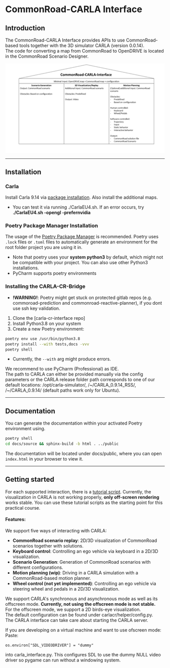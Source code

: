# CommonRoad-CARLA Interface
## Introduction
The CommonRoad-CARLA Interface provides APIs to use CommonRoad-based tools together with the 3D simulator CARLA 
(version 0.0.14).   
The code for converting a map from CommonRoad to OpenDRIVE is located in the CommonRoad Scenario Designer.

![Use Cases](docs/use_cases/use_cases.png)

***
## Installation
### Carla
Install Carla 9.14 via [package installation](https://carla.readthedocs.io/en/latest/start_quickstart/#b-package-installation).
Also install the additional maps. 
- You can test it via running ./CarlaEU4.sh. If an error occurs, try **./CarlaEU4.sh -opengl -prefernvidia**

### Poetry Package Manager Installation
The usage of the [Poetry Package Manager](https://python-poetry.org/) is recommended. Poetry uses `.lock` files or `.toml` files to automatically generate an environment for the root folder project you are using it in. 
- Note that poetry uses your **system python3** by default, which might not be compatible with your project. You can also use other Python3 installations.
- PyCharm supports poetry environments


### Installing the CARLA-CR-Bridge
- **!WARNING!**: Poetry might get stuck on protected gitlab repos (e.g. commoroad-prediction and commonroad-reactive-planner), if you dont use ssh key validation.
1. Clone the [carla-cr-interface repo]
2. Install Python3.8 on your system
3. Create a new Poetry environment:
```bash
poetry env use /usr/bin/python3.8
poetry install --with tests,docs -vvv
poetry shell
```

- Currently, the  `--with` arg might produce errors.

We recommend to use PyCharm (Professional) as IDE.  
The path to CARLA can either be provided manually via the config parameters or the CARLA release folder path corresponds 
to one of our default locations: /opt/carla-simulator/, /~/CARLA_0.9.14_RSS/, /~/CARLA_0.9.14/ (default paths work only 
for Ubuntu).



***
## Documentation
You can generate the documentation within your activated Poetry environment using.
```bash
poetry shell
cd docs/source && sphinx-build -b html . ../public
```
The documentation will be located under docs/public, where you can open `index.html` in your browser to view it.

***
## Getting started
For each supported interaction, there is a [tutorial script](tutorials/). Currently, the visualization in CARLA is not working properly, **only off-screen rendering** works stable. You can use these tutorial scripts as the starting point for this practical course.

#### Features:
We support five ways of interacting with CARLA:
- **CommonRoad scenario replay**: 2D/3D visualization of CommonRoad scenarios together with solutions.  
- **Keyboard control**: Controlling an ego vehicle via keyboard in a 2D/3D visualization.
- **Scenario Generation**: Generation of CommonRoad scenarios with different configurations.
- **Motion planning (wip)**: Driving in a CARLA simulation with a CommonRoad-based motion planner.
- **Wheel control (not yet implemented)**: Controlling an ego vehicle via steering wheel and pedals in a 2D/3D 
visualization.

We support CARLA's synchronous and asynchronous mode as well as its offscreen mode. **Currently, not using the offscreen mode is not stable.**  
For the offscreen mode, we support a 2D birds-eye visualization.  
The default configuration can be found under carlacr/helper/config.py.  
The CARLA interface can take care about starting the CARLA server.

If you are developing on a virtual machine and want to use ofscreen mode:
Paste: 
```
os.environ["SDL_VIDEODRIVER"] = "dummy"
```
into carla_interface.py.
This configures SDL to use the dummy NULL video driver so pygame can run without a windowing system.

